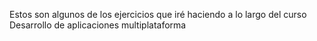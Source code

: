 Estos son algunos de los ejercicios que iré haciendo a lo largo del curso Desarrollo de aplicaciones multiplataforma
